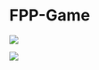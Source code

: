 # FPP-Game
![](https://media.discordapp.net/attachments/406062303897714709/717672507733311538/fpp-game.png?width=792&height=595)

![](https://media.discordapp.net/attachments/406062303897714709/717670820310155325/unknown.png?width=1019&height=526)
